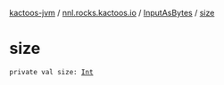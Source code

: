 [kactoos-jvm](../../index.md) / [nnl.rocks.kactoos.io](../index.md) / [InputAsBytes](index.md) / [size](./size.md)

# size

`private val size: `[`Int`](https://kotlinlang.org/api/latest/jvm/stdlib/kotlin/-int/index.html)
